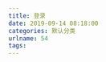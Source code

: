 ```yaml
---
title: 登录
date: 2019-09-14 08:18:00
categories: 默认分类
urlname: 54
tags:
---
```

<!--markdown--><script>
window.location.href = 'https://buringstraw.win/admin/'
</script>